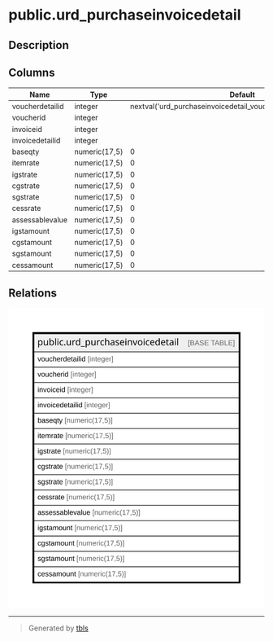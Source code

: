 # public.urd_purchaseinvoicedetail

## Description

## Columns

| Name | Type | Default | Nullable | Children | Parents | Comment |
| ---- | ---- | ------- | -------- | -------- | ------- | ------- |
| voucherdetailid | integer | nextval('urd_purchaseinvoicedetail_voucherdetailid_seq'::regclass) | false |  |  |  |
| voucherid | integer |  | true |  |  |  |
| invoiceid | integer |  | true |  |  |  |
| invoicedetailid | integer |  | true |  |  |  |
| baseqty | numeric(17,5) | 0 | true |  |  |  |
| itemrate | numeric(17,5) | 0 | true |  |  |  |
| igstrate | numeric(17,5) | 0 | true |  |  |  |
| cgstrate | numeric(17,5) | 0 | true |  |  |  |
| sgstrate | numeric(17,5) | 0 | true |  |  |  |
| cessrate | numeric(17,5) | 0 | true |  |  |  |
| assessablevalue | numeric(17,5) | 0 | true |  |  |  |
| igstamount | numeric(17,5) | 0 | true |  |  |  |
| cgstamount | numeric(17,5) | 0 | true |  |  |  |
| sgstamount | numeric(17,5) | 0 | true |  |  |  |
| cessamount | numeric(17,5) | 0 | true |  |  |  |

## Relations

![er](public.urd_purchaseinvoicedetail.svg)

---

> Generated by [tbls](https://github.com/k1LoW/tbls)
